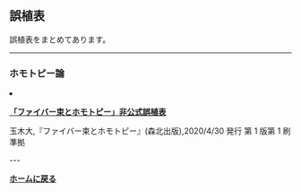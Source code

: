<script type="text/x-mathjax-config">
MathJax.Hub.Config({
  tex2jax: {
    inlineMath: [['$','$'], ['\\(','\\)']],
    processEscapes: true
  },
  CommonHTML: { matchFontHeight: false },
  displayAlign: "left",
  displayIndent: "2em"
});
</script>
<script async src="https://cdnjs.cloudflare.com/ajax/libs/mathjax/2.7.0/MathJax.js?config=TeX-AMS_CHTML"></script>


## **誤植表**
誤植表をまとめてあります。

---
### ホモトピー論

<li><p><strong><a href="/pdf/Fiber homotopy errata.pdf">「ファイバー束とホモトピー」非公式誤植表</a></strong></p>

  <p>玉木大,『ファイバー束とホモトピー』(森北出版),2020/4/30 発行 第 1 版第 1 刷 準拠
  </p>

  </li>
---

**[ホームに戻る](/index)**